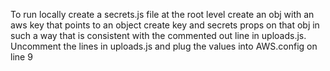 To run locally create a secrets.js file at the root level
create an obj with an aws key that points to an object
create key and secrets props on that obj in such a way that
is consistent with the commented out line in uploads.js.
Uncomment the lines in uploads.js and plug the values into AWS.config on line 9